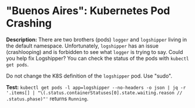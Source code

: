 # "Buenos Aires": Kubernetes Pod Crashing

**Description:** There are two brothers (pods) `logger` and `logshipper` living in the default namespace. Unfortunately, `logshipper` has an issue (crashlooping) and is forbidden to see what `logger` is trying to say. Could you help fix Logshipper? You can check the status of the pods with `kubectl get pods`.  

Do not change the K8S definition of the `logshipper` pod. Use "sudo".

**Test:** `kubectl get pods -l app=logshipper --no-headers -o json | jq -r '.items[] | "\(.status.containerStatuses[0].state.waiting.reason // .status.phase)"'` returns `Running`.  

